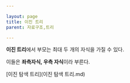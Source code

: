 ```yaml
---

layout: page
title: 이진 트리
parent: 자료구조,트리

---
```


**이진 트리**에서 부모는 최대 두 개의 자식을 가질 수 있다.

이들은 **좌측자식, 우측 자식**이라 부른다.

[이진 탐색 트리](이진 탐색 트리.md)